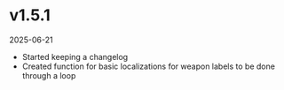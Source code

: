 # v1.5.1
2025-06-21

- Started keeping a changelog
- Created function for basic localizations for weapon labels to be done through a loop
